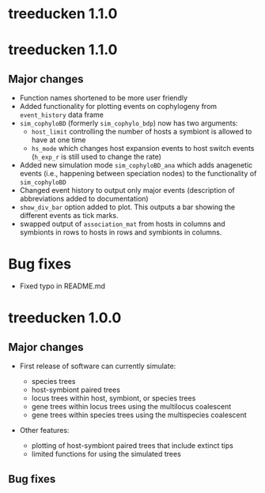 # treeducken 1.1.0

# treeducken 1.1.0

## Major changes

* Function names shortened to be more user friendly
* Added functionality for plotting events on cophylogeny from `event_history` data frame
* `sim_cophyloBD` (formerly `sim_cophylo_bdp`) now has two arguments:
    * `host_limit` controlling the number of hosts a symbiont is allowed to have at one time
    * `hs_mode` which changes host expansion events to host switch events (`h_exp_r` is still used to change the rate)
* Added new simulation mode `sim_cophyloBD_ana` which adds anagenetic events (i.e., happening between speciation nodes)  to the functionality of `sim_cophyloBD`
* Changed event history to output only major events (description of abbreviations added to documentation)
* `show_div_bar` option added to plot. This outputs a bar showing the different events as tick marks.
* swapped output of `association_mat` from hosts in columns and symbionts in rows to hosts in rows and symbionts in columns.

# Bug fixes

* Fixed typo in README.md


# treeducken 1.0.0

## Major changes

* First release of software can currently simulate:
    * species trees
    * host-symbiont paired trees
    * locus trees within host, symbiont, or species trees
    * gene trees within locus trees using the multilocus coalescent
    * gene trees within species trees using the multispecies coalescent

* Other features:
    * plotting of host-symbiont paired trees that include extinct tips
    * limited functions for using the simulated trees

## Bug fixes